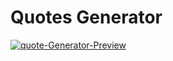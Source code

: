# Quotes Generator 

<a href="https://ibb.co/YPMqn5R"><img src="https://i.ibb.co/34qL6xr/quote-Generator-Preview.png" alt="quote-Generator-Preview" border="0"></a>
